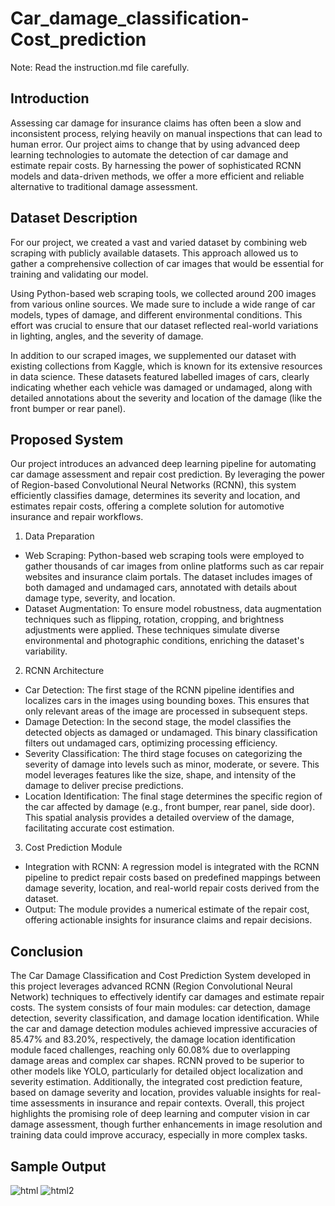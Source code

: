 # Car_damage_classification-Cost_prediction
Note: Read the instruction.md file carefully.
## Introduction
Assessing car damage for insurance claims has often been a slow and inconsistent process, relying heavily on manual inspections that can lead to human error. Our project aims to change that by using advanced deep learning technologies to automate the detection of car damage and estimate repair costs. By harnessing the power of sophisticated RCNN models and data-driven methods, we offer a more efficient and reliable alternative to traditional damage assessment.
## Dataset Description
For our project, we created a vast and varied dataset by combining web scraping with publicly available datasets. This approach allowed us to gather a comprehensive collection of car images that would be essential for training and validating our model.

Using Python-based web scraping tools, we collected around 200 images from various online sources. We made sure to include a wide range of car models, types of damage, and different environmental conditions. This effort was crucial to ensure that our dataset reflected real-world variations in lighting, angles, and the severity of damage.

In addition to our scraped images, we supplemented our dataset with existing collections from Kaggle, which is known for its extensive resources in data science. These datasets featured labelled images of cars, clearly indicating whether each vehicle was damaged or undamaged, along with detailed annotations about the severity and location of the damage (like the front bumper or rear panel).
## Proposed System
Our project introduces an advanced deep learning pipeline for automating car damage assessment and repair cost prediction. By leveraging the power of Region-based Convolutional Neural Networks (RCNN), this system efficiently classifies damage, determines its severity and location, and estimates repair costs, offering a complete solution for automotive insurance and repair workflows.
1. Data Preparation
- Web Scraping: Python-based web scraping tools were employed to gather thousands of car images from online platforms such as car repair websites and insurance claim portals. The dataset includes images of both damaged and undamaged cars, annotated with details about damage type, severity, and location.
- Dataset Augmentation: To ensure model robustness, data augmentation techniques such as flipping, rotation, cropping, and brightness adjustments were applied. These techniques simulate diverse environmental and photographic conditions, enriching the dataset's variability.
2. RCNN Architecture
-	Car Detection:
The first stage of the RCNN pipeline identifies and localizes cars in the images using bounding boxes. This ensures that only relevant areas of the image are processed in subsequent steps.
-	Damage Detection:
In the second stage, the model classifies the detected objects as damaged or undamaged. This binary classification filters out undamaged cars, optimizing processing efficiency.
-	Severity Classification:
The third stage focuses on categorizing the severity of damage into levels such as minor, moderate, or severe. This model leverages features like the size, shape, and intensity of the damage to deliver precise predictions.
-	Location Identification:
The final stage determines the specific region of the car affected by damage (e.g., front bumper, rear panel, side door). This spatial analysis provides a detailed overview of the damage, facilitating accurate cost estimation.
3. Cost Prediction Module
-	Integration with RCNN:
A regression model is integrated with the RCNN pipeline to predict repair costs based on predefined mappings between damage severity, location, and real-world repair costs derived from the dataset.
-	Output:
The module provides a numerical estimate of the repair cost, offering actionable insights for insurance claims and repair decisions.
## Conclusion
The Car Damage Classification and Cost Prediction System developed in this project leverages advanced RCNN (Region Convolutional Neural Network) techniques to effectively identify car damages and estimate repair costs. The system consists of four main modules: car detection, damage detection, severity classification, and damage location identification. While the car and damage detection modules achieved impressive accuracies of 85.47% and 83.20%, respectively, the damage location identification module faced challenges, reaching only 60.08% due to overlapping damage areas and complex car shapes. RCNN proved to be superior to other models like YOLO, particularly for detailed object localization and severity estimation. Additionally, the integrated cost prediction feature, based on damage severity and location, provides valuable insights for real-time assessments in insurance and repair contexts. Overall, this project highlights the promising role of deep learning and computer vision in car damage assessment, though further enhancements in image resolution and training data could improve accuracy, especially in more complex tasks.
## Sample Output
![html](https://github.com/user-attachments/assets/563c7bec-ffb8-4b95-b200-2a35a87266f0)
![html2](https://github.com/user-attachments/assets/401d8146-e597-44d5-b9e8-d27157bb7144)
